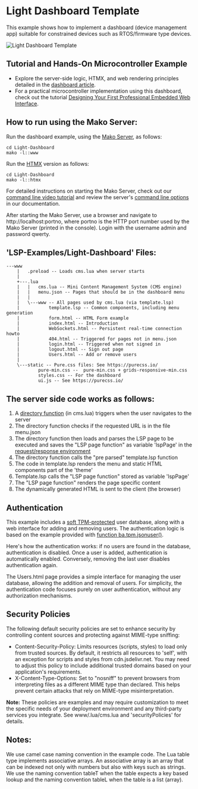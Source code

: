 # Light Dashboard Template

This example shows how to implement a dashboard (device management
app) suitable for constrained devices such as RTOS/firmware type
devices.

![Light Dashboard Template](https://makoserver.net/blogmedia/dashboard/Light-Dashboard.gif)


## Tutorial and Hands-On Microcontroller Example
- Explore the server-side logic, HTMX, and web rendering principles detailed in the [dashboard article](https://makoserver.net/articles/How-to-Build-an-Interactive-Dashboard-App).
- For a practical microcontroller implementation using this dashboard, check out the tutorial [Designing Your First Professional Embedded Web Interface](https://realtimelogic.com/articles/Designing-Your-First-Professional-Embedded-Web-Interface).

## How to run using the Mako Server:
Run the dashboard example, using the [Mako Server](https://makoserver.net/), as follows:

```
cd Light-Dashboard
mako -l::www
```

Run the [HTMX](https://htmx.org/) version as follows:
```
cd Light-Dashboard
mako -l::htmx
```

For detailed instructions on starting the Mako Server, check out our [command line video tutorial](https://youtu.be/vwQ52ZC5RRg) and review the server's [command line options](https://realtimelogic.com/ba/doc/?url=Mako.html#loadapp) in our documentation.

After starting the Mako Server, use a browser and navigate to
http://localhost:portno, where portno is the HTTP port number used by
the Mako Server (printed in the console). Login with the username
admin and password qwerty.


## 'LSP-Examples/Light-Dashboard' Files:

```
---www
    |   .preload -- Loads cms.lua when server starts
    |
    +---.lua
    |   |   cms.lua -- Mini Content Management System (CMS engine)
    |   |   menu.json -- Pages that should be in the dashboard menu
    |   |
    |   \---www -- All pages used by cms.lua (via template.lsp)
    |           template.lsp -- Common components, including menu generation
    |           form.html -- HTML Form example
    |           index.html -- Introduction
    |           WebSockets.html -- Persistent real-time connection howto
    |           404.html -- Triggered for pages not in menu.json
    |           login.html -- Triggered when not signed in
    |           logout.html -- Sign out page
    |           Users.html -- Add or remove users
    |
    \---static -- Pure.css files: See https://purecss.io/
            pure-min.css --  pure-min.css + grids-responsive-min.css
            styles.css -- For the dashboard
            ui.js -- See https://purecss.io/
```


## The server side code works as follows:

1. A [directory function](https://realtimelogic.com/ba/doc/?url=GettingStarted.html#directory) (in cms.lua) triggers when the user navigates to the server
2. The directory function checks if the requested URL is in the file menu.json
3. The directory function then loads and parses the LSP page to be executed and saves the "LSP page function" as variable 'lspPage' in the [request/response environment](https://realtimelogic.com/ba/doc/?url=lua.html#CMDE)
4. The directory function calls the "pre parsed" template.lsp function
5. The code in template.lsp renders the menu and static HTML components part of the 'theme'
6. Template.lsp calls the "LSP page function" stored as variable 'lspPage'
7. The "LSP page function" renders the page specific content
8. The dynamically generated HTML is sent to the client (the browser)


## Authentication

This example includes a [soft TPM-protected](https://realtimelogic.com/ba/doc/en/lua/auxlua.html#TPM) user database, along with a web interface for adding and removing users. The authentication logic is based on the example provided with [function ba.tpm.jsonuser()](https://realtimelogic.com/ba/doc/en/lua/auxlua.html#ba_tpm_jsonuser).

Here's how the authentication works: if no users are found in the database, authentication is disabled. Once a user is added, authentication is automatically enabled. Conversely, removing the last user disables authentication again.

The Users.html page provides a simple interface for managing the user database, allowing the addition and removal of users. For simplicity, the authentication code focuses purely on user authentication, without any authorization mechanisms.

## Security Policies

The following default security policies are set to enhance security by controlling content sources and protecting against MIME-type sniffing:

- Content-Security-Policy: Limits resources (scripts, styles) to load only from trusted sources. By default, it restricts all resources to 'self', with an exception for scripts and styles from cdn.jsdelivr.net. You may need to adjust this policy to include additional trusted domains based on your application's requirements.
- X-Content-Type-Options: Set to "nosniff" to prevent browsers from interpreting files as a different MIME type than declared. This helps prevent certain attacks that rely on MIME-type misinterpretation.

**Note:** These policies are examples and may require customization to meet the specific needs of your deployment environment and any third-party services you integrate. See www/.lua/cms.lua and 'securityPolicies' for details.


## Notes:

We use camel case naming convention in the example code. The Lua table
type implements associative arrays. An associative array is an array
that can be indexed not only with numbers but also with keys such as
strings. We use the naming convention tableT when the table expects a
key based lookup and the naming convention tableL when the table is a
list (array).
